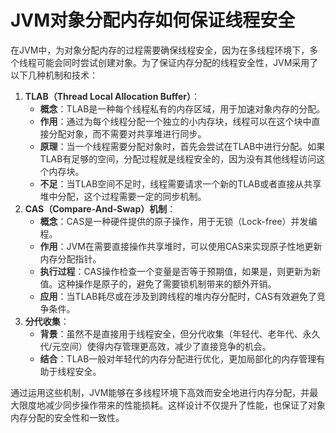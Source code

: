# JVM对象分配内存如何保证线程安全

<font style="color:rgba(0, 0, 0, 0.82);">在JVM中，为对象分配内存的过程需要确保线程安全，因为在多线程环境下，多个线程可能会同时尝试创建对象。为了保证内存分配的线程安全性，JVM采用了以下几种机制和技术：</font>

1. **<font style="color:rgba(0, 0, 0, 0.82);">TLAB（Thread Local Allocation Buffer）</font>**<font style="color:rgba(0, 0, 0, 0.82);">：</font>
    - **<font style="color:rgba(0, 0, 0, 0.82);">概念</font>**<font style="color:rgba(0, 0, 0, 0.82);">：TLAB是一种每个线程私有的内存区域，用于加速对象内存的分配。</font>
    - **<font style="color:rgba(0, 0, 0, 0.82);">作用</font>**<font style="color:rgba(0, 0, 0, 0.82);">：通过为每个线程分配一个独立的小内存块，线程可以在这个块中直接分配对象，而不需要对共享堆进行同步。</font>
    - **<font style="color:rgba(0, 0, 0, 0.82);">原理</font>**<font style="color:rgba(0, 0, 0, 0.82);">：当一个线程需要分配对象时，首先会尝试在TLAB中进行分配。如果TLAB有足够的空间，分配过程就是线程安全的，因为没有其他线程访问这个内存块。</font>
    - **<font style="color:rgba(0, 0, 0, 0.82);">不足</font>**<font style="color:rgba(0, 0, 0, 0.82);">：当TLAB空间不足时，线程需要请求一个新的TLAB或者直接从共享堆中分配，这个过程需要一定的同步机制。</font>
2. **<font style="color:rgba(0, 0, 0, 0.82);">CAS（Compare-And-Swap）机制</font>**<font style="color:rgba(0, 0, 0, 0.82);">：</font>
    - **<font style="color:rgba(0, 0, 0, 0.82);">概念</font>**<font style="color:rgba(0, 0, 0, 0.82);">：CAS是一种硬件提供的原子操作，用于无锁（Lock-free）并发编程。</font>
    - **<font style="color:rgba(0, 0, 0, 0.82);">作用</font>**<font style="color:rgba(0, 0, 0, 0.82);">：JVM在需要直接操作共享堆时，可以使用CAS来实现原子性地更新内存分配指针。</font>
    - **<font style="color:rgba(0, 0, 0, 0.82);">执行过程</font>**<font style="color:rgba(0, 0, 0, 0.82);">：CAS操作检查一个变量是否等于预期值，如果是，则更新为新值。这种操作是原子的，避免了需要锁机制带来的额外开销。</font>
    - **<font style="color:rgba(0, 0, 0, 0.82);">应用</font>**<font style="color:rgba(0, 0, 0, 0.82);">：当TLAB耗尽或在涉及到跨线程的堆内存分配时，CAS有效避免了竞争条件。</font>
3. **<font style="color:rgba(0, 0, 0, 0.82);">分代收集</font>**<font style="color:rgba(0, 0, 0, 0.82);">：</font>
    - **<font style="color:rgba(0, 0, 0, 0.82);">背景</font>**<font style="color:rgba(0, 0, 0, 0.82);">：虽然不是直接用于线程安全，但分代收集（年轻代、老年代、永久代/元空间）使得内存管理更高效，减少了直接竞争的机会。</font>
    - **<font style="color:rgba(0, 0, 0, 0.82);">结合</font>**<font style="color:rgba(0, 0, 0, 0.82);">：TLAB一般对年轻代的内存分配进行优化，更加局部化的内存管理有助于线程安全。</font>

<font style="color:rgba(0, 0, 0, 0.82);">通过运用这些机制，JVM能够在多线程环境下高效而安全地进行内存分配，并最大限度地减少同步操作带来的性能损耗。这样设计不仅提升了性能，也保证了对象内存分配的安全性和一致性。</font>

